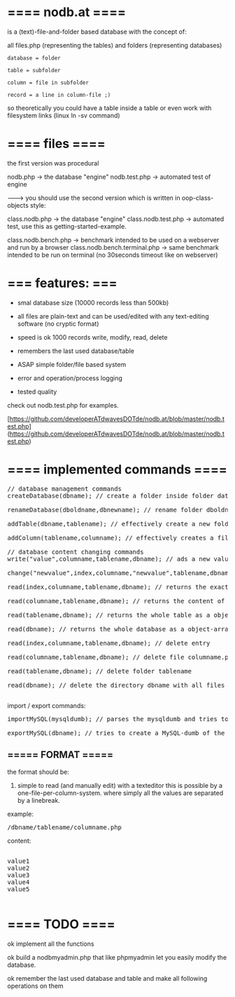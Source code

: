 # ==== nodb.at ====

is a (text)-file-and-folder based database with the concept of:

all files.php (representing the tables) and folders (representing databases)

    database = folder

    table = subfolder

    column = file in subfolder

    record = a line in column-file ;)

so theoretically you could have a table inside a table or even work with filesystem links (linux ln -sv command)

# ==== files ====

the first version was procedural

nodb.php		-> the database "engine"
nodb.test.php		-> automated test of engine

---> you should use the second version which is written in oop-class-objects style:

class.nodb.php		-> the database "engine"
class.nodb.test.php	-> automated test, use this as getting-started-example. 

class.nodb.bench.php	-> benchmark intended to be used on a webserver and run by a browser
class.nodb.bench.terminal.php -> same benchmark intended to be run on terminal (no 30seconds timeout like on webserver)

# === features: ===
+ smal database size (10000 records less than 500kb)
+ all files are plain-text and can be used/edited with any text-editing software (no cryptic format)
+ speed is ok 1000 records write, modify, read, delete 

+ remembers the last used database/table
+ ASAP simple folder/file based system
+ error and operation/process logging
+ tested quality

check out nodb.test.php for examples.

[https://github.com/developerATdwavesDOTde/nodb.at/blob/master/nodb.test.php]
(https://github.com/developerATdwavesDOTde/nodb.at/blob/master/nodb.test.php)

# ==== implemented commands ====

<pre>
// database management commands
createDatabase(dbname); // create a folder inside folder database that is called dbname

renameDatabase(dboldname,dbnewname); // rename folder dboldname to dbnewname

addTable(dbname,tablename); // effectively create a new folder "tablename" inside the folder "dbname"

addColumn(tablename,columname); // effectively creates a file called "columname" inside tablename

// database content changing commands
write("value",columname,tablename,dbname); // ads a new value at the end of file columname.php

change("newvalue",index,columname,"newvalue",tablename,dbname); // change value at index(linenumber) index to "newvalue" inside columname.php

read(index,columname,tablename,dbname); // returns the exact value

read(columname,tablename,dbname); // returns the content of the whole columname.php-file as array

read(tablename,dbname); // returns the whole table as a object-array

read(dbname); // returns the whole database as a object-array with sub arrays

read(index,columname,tablename,dbname); // delete entry

read(columname,tablename,dbname); // delete file columname.php

read(tablename,dbname); // delete folder tablename

read(dbname); // delete the directory dbname with all files !!! WARNING !!! ;)

</pre>


import / export commands:

<pre>
importMySQL(mysqldumb); // parses the mysqldumb and tries to create a file-based database

exportMySQL(dbname); // tries to create a MySQL-dumb of the file-based-database
</pre>

## ===== FORMAT =====

the format should be:
1. simple to read (and manually edit) with a texteditor
this is possible by a one-file-per-column-system. where simply all the values are separated by a linebreak.

example:

<pre>
/dbname/tablename/columname.php
</pre>

content:

<pre>

value1
value2
value3
value4
value5

</pre>


# ==== TODO ====

ok implement all the functions

ok build a nodbmyadmin.php that like phpmyadmin let you easily modify the database.

ok remember the last used database and table and make all following operations on them
